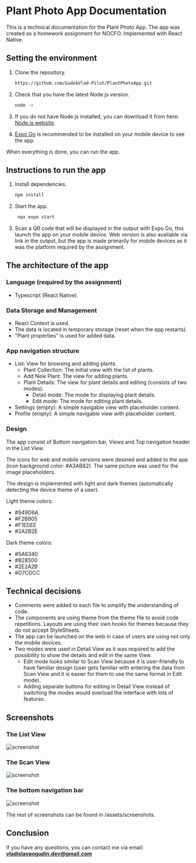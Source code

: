 # Plant Photo App Documentation

This is a technical documentation for the Plant Photo App.
The app was created as a homework assignment for NOCFO.
Implemented with React Native.

## Setting the environment

1. Clone the repository.

   ```bash
   https://github.com/GudokVlad-Pilot/PlantPhotoApp.git
   ```

2. Check that you have the latest Node.js version.

   ```bash
   node -v
   ```

3. If you do not have Node.js installed, you can download it from here: [Node.js website](https://nodejs.org/en).

4. [Expo Go](https://expo.dev/go) is recommended to be installed on your mobile device to see the app.

When everything is done, you can run the app.

## Instructions to run the app

1. Install dependencies.

   ```bash
   npm install
   ```

2. Start the app.

   ```bash
    npx expo start
   ```

3. Scan a QR code that will be displayed in the output with Expo Go, this launch the app on your mobile device. Web version is also available via link in the output, but the app is made primarily for mobile devices as it was the platform required by the assignment.

## The architecture of the app

### Language (required by the assignment)

- Typescript (React Native).

### Data Storage and Management

- React Context is used.
- The data is located in temporary storage (reset when the app restarts).
- "Plant properties" is used for added data.

### App navigation structure

- List: View for browsing and adding plants.
  - Plant Collection: The initial view with the list of plants.
  - Add New Plant: The view for adding plants.
  - Plant Details: The view for plant details and editing (consists of two modes).
    - Detail mode: The mode for displaying plant details.
    - Edit mode: The mode for editing plant details.
- Settings (empty): A simple navigable view with placeholder content.
- Profile (empty): A simple navigable view with placeholder content.

### Design

The app consist of Bottom navigation bar, Views and Top navigation header in the List View.

The icons for web and mobile versions were desined and added to the app (icon background color: #A3AB82). The same picture was used for the image placeholders.

The design is implemented with light and dark themes (automatically detecting the device theme of a user).

Light theme colors: 

- #949D6A
- #F2BB05
- #F1EDEE
- #2A2B2E


Dark theme colors:

- #5A6340
- #B28500
- #2E2A2B
- #D7CDCC

## Technical decisions

- Comments were added to each file to simplify the understanding of code.
- The components are using theme from the theme file to avoid code repetitions. Layouts are using their own hooks for themes because they do not accept StyleSheets.
- The app can be launched on the web in case of users are using not only the mobile devices.
- Two modes were used in Detail View as it was required to add the possibility to show the details and edit in the same View.
  - Edit mode looks similar to Scan View because it is user-friendly to have familiar design (user gets familiar with entering the data from Scan View and it is easier for them to use the same format in Edit mode).
  - Adding separate buttons for editing in Detail View instead of switching the modes would overload the interface with lots of features. 

## Screenshots

### The List View
![screenshot](/assets/screenshots/list_view.jpg)

### The Scan View
![screenshot](/assets/screenshots/scan_view.jpg)

### The bottom navigation bar
![screenshot](/assets/screenshots/bottom_navigation_bar.jpg)

The rest of screenshots can be found in /assets/screenshots.

## Conclusion

If you have any questions, you can contact me via email: **vladislavpogudin.dev@gmail.com**
